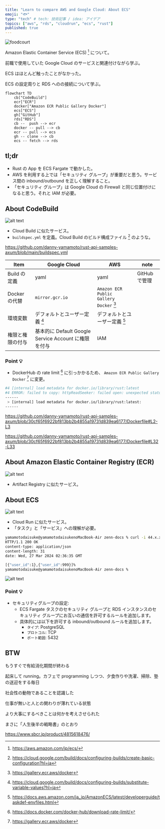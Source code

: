 ```yaml
---
title: "Learn to compare AWS and Google Cloud: About ECS"
emoji: "🐟"
type: "tech" # tech: 技術記事 / idea: アイデア
topics: ["aws", "rds", "cloudrun", "ecs", "rust"]
published: true
---
```

![foodcourt](/images/188563c93c3a2a-a.jpeg)

Amazon Elastic Container Service (ECS) [^1] について。

前職で使用していた Google Cloud のサービスと関連付けながら学ぶ。

ECS はほとんど触ったことがなかった。

ECS の設定周りと RDS へのの接続について学ぶ。

```mermaid
flowchart TD
    cb["CodeBuild"]
    ecr["ECR"]
    docker["Amazon ECR Public Gallery Docker"]
    ecs["ECS"]
    gh["GitHub"]
    rds["RDS"]
    cb --  push --> ecr
    docker -- pull --> cb
    ecr -- pull --> ecs
    gh -- clone --> cb
    ecs -- fetch --> rds
```

## tl;dr
- Rust の App を ECS Fargate で動かした。
- AWS を利用する上では「セキュリティ グループ」が重要だと思う。サービス間の inbound/outbound を正しく理解すること。
- 「セキュリティ グループ」は Google Cloud の Firewall と同じ位置付けになると思う。それと IAM が必要。

## About CodeBuild
![alt text](/images/188563c93c3a2a-c.png)
- Cloud Build に似たサービス。
- `buildspec.yml` を定義。Cloud Build のビルド構成ファイル [^6] のような。

https://github.com/danny-yamamoto/rust-api-samples-axum/blob/main/buildspec.yml

|Item|Google Cloud|AWS|note|
|----|----|----|----|
|Build の定義|yaml|yaml|GitHub で管理|
|Docker の代替|`mirror.gcr.io`|`Amazon ECR Public Gallery Docker` [^3]||
|環境変数|デフォルトとユーザー定義 [^4]|デフォルトとユーザー定義 [^5]||
|権限と権限の付与|基本的に Default Google Service Account に権限を付与|IAM||

### Point 💡
- DockerHub の rate limit [^2] に引っかかるため、 `Amazon ECR Public Gallery Docker` [^3] に変更。
```bash
#4 [internal] load metadata for docker.io/library/rust:latest
#4 ERROR: failed to copy: httpReadSeeker: failed open: unexpected status code https://registry-1.docker.io/v2/library/rust/manifests/sha256:00e330d2e2cdada2b75e9517c8359df208b3c880c5e34cb802c120083d50af35: 429 Too Many Requests - Server message: toomanyrequests: You have reached your pull rate limit. You may increase the limit by authenticating and upgrading: https://www.docker.com/increase-rate-limit
------
 > [internal] load metadata for docker.io/library/rust:latest:
------
```

https://github.com/danny-yamamoto/rust-api-samples-axum/blob/30cf65f6922bf813bb2b4855a19731d839ea6177/Dockerfile#L2-L3

https://github.com/danny-yamamoto/rust-api-samples-axum/blob/30cf65f6922bf813bb2b4855a19731d839ea6177/Dockerfile#L32-L33

## About Amazon Elastic Container Registry (ECR)
![alt text](/images/188563c93c3a2a-d.png)
- Artifact Registry に似たサービス。

## About ECS
![alt text](/images/188563c93c3a2a-e.png)
- Cloud Run に似たサービス。
- 「タスク」と「サービス」への理解が必要。

```bash
yamamotodaisuke@yamamotodaisukenoMacBook-Air zenn-docs % curl -i 44.x.x.x                              
HTTP/1.1 200 OK
content-type: application/json
content-length: 31
date: Wed, 27 Mar 2024 02:36:35 GMT

[{"user_id":1},{"user_id":999}]%                                                                                                                                                      
yamamotodaisuke@yamamotodaisukenoMacBook-Air zenn-docs %
```

![alt text](/images/188563c93c3a2a-b.png)

### Point 💡
- セキュリティグループの設定:
    - ECS Fargate タスクのセキュリティ グループと RDS インスタンスのセキュリティ グループにお互いの通信を許可するルールを追加します。
    - 具体的には以下を許可する inbound/outbound ルールを追加します。
        - `タイプ`: PostgreSQL
        - `プロトコル`: TCP
        - `ポート範囲`: 5432

## BTW
もうすぐで有給消化期間が終わる

起床して running。カフェで programming しつつ、夕食作りや洗濯、掃除、塾の送迎をする毎日

社会性の動物であることを認識した

仕事が無いと人との関わりが薄れている状態

より大事にするべきことは何かを考えさせられた

まさに「人生後半の戦略書」のとおり

https://www.sbcr.jp/product/4815618476/

[^1]: https://aws.amazon.com/jp/ecs/
[^2]: https://docs.docker.com/docker-hub/download-rate-limit/
[^3]: https://gallery.ecr.aws/docker
[^4]: https://cloud.google.com/build/docs/configuring-builds/substitute-variable-values?hl=ja
[^5]: https://docs.aws.amazon.com/ja_jp/AmazonECS/latest/developerguide/taskdef-envfiles.html
[^6]: https://cloud.google.com/build/docs/configuring-builds/create-basic-configuration?hl=ja
